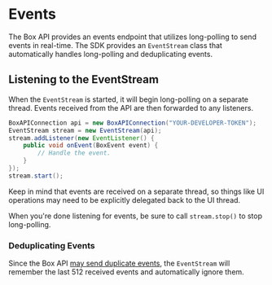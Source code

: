 Events
======

The Box API provides an events endpoint that utilizes long-polling to send events in real-time. The SDK provides an `EventStream` class that automatically handles long-polling and deduplicating events.

Listening to the EventStream
----------------------------

When the `EventStream` is started, it will begin long-polling on a separate thread. Events received from the API are then forwarded to any listeners.

```java
BoxAPIConnection api = new BoxAPIConnection("YOUR-DEVELOPER-TOKEN");
EventStream stream = new EventStream(api);
stream.addListener(new EventListener() {
    public void onEvent(BoxEvent event) {
        // Handle the event.
    }
});
stream.start();
```

Keep in mind that events are received on a separate thread, so things like UI operations may need to be explicitly delegated back to the UI thread.

When you're done listening for events, be sure to call `stream.stop()` to stop long-polling.

### Deduplicating Events

Since the Box API [may send duplicate events](https://developers.box.com/docs/#events), the `EventStream` will remember the last 512 received events and automatically ignore them.

